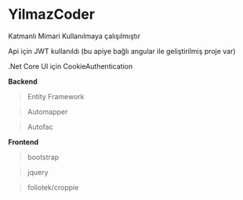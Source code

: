 # YilmazCoder

Katmanlı Mimari Kullanılmaya çalışılmıştır

Api için JWT kullanıldı (bu apiye bağlı angular ile geliştirilmiş proje var)

.Net Core UI için CookieAuthentication

<b>Backend</b>
>Entity Framework

>Automapper

>Autofac

<b>Frontend</b>

>bootstrap

>jquery

>foliotek/croppie



